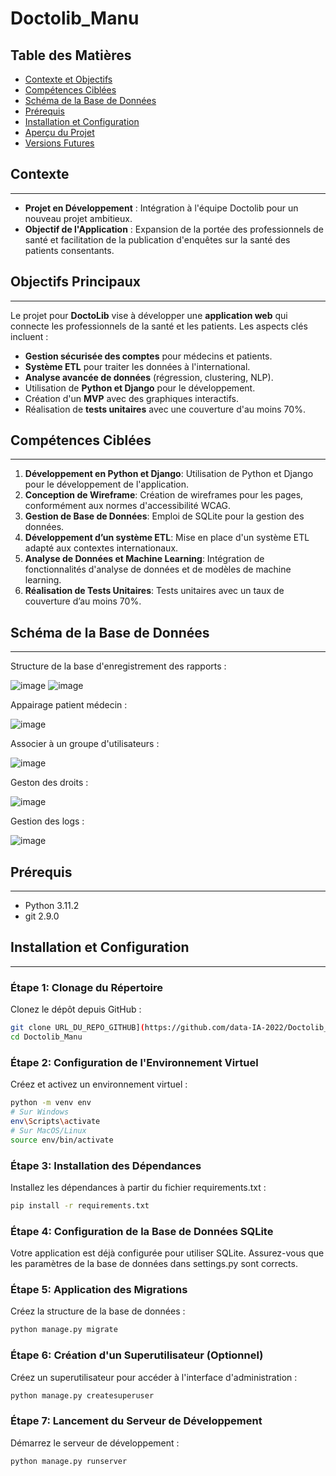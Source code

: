 # Doctolib_Manu

## Table des Matières
- [Contexte et Objectifs](#Contexte)
- [Compétences Ciblées](#compétences-ciblées)
- [Schéma de la Base de Données](#schéma-de-la-base-de-données)
- [Prérequis](#Prérequis)
- [Installation et Configuration](#installation-et-configuration)
- [Aperçu du Projet](#aperçu-du-projet)
- [Versions Futures](#versions-futures)

## Contexte
---
- **Projet en Développement** : Intégration à l'équipe Doctolib pour un nouveau projet ambitieux.
- **Objectif de l'Application** : Expansion de la portée des professionnels de santé et facilitation de la publication d'enquêtes sur la santé des patients consentants.

## Objectifs Principaux
---
Le projet pour **DoctoLib** vise à développer une **application web** qui connecte les professionnels de la santé et les patients. Les aspects clés incluent :
- **Gestion sécurisée des comptes** pour médecins et patients.
- **Système ETL** pour traiter les données à l'international.
- **Analyse avancée de données** (régression, clustering, NLP).
- Utilisation de **Python et Django** pour le développement.
- Création d'un **MVP** avec des graphiques interactifs.
- Réalisation de **tests unitaires** avec une couverture d'au moins 70%.


## Compétences Ciblées
---
1. **Développement en Python et Django**: Utilisation de Python et Django pour le développement de l'application.
2. **Conception de Wireframe**: Création de wireframes pour les pages, conformément aux normes d'accessibilité WCAG.
3. **Gestion de Base de Données**: Emploi de SQLite pour la gestion des données.
4. **Développement d’un système ETL**: Mise en place d'un système ETL adapté aux contextes internationaux.
5. **Analyse de Données et Machine Learning**: Intégration de fonctionnalités d'analyse de données et de modèles de machine learning.
6. **Réalisation de Tests Unitaires**: Tests unitaires avec un taux de couverture d’au moins 70%.

## Schéma de la Base de Données
---
Structure de la base d'enregistrement des rapports :

![image](https://github.com/data-IA-2022/Doctolib_Manu/assets/120089092/90f1bb85-336b-4710-abff-8e82f1f33b22)
![image](https://github.com/data-IA-2022/Doctolib_Manu/assets/120089092/47b2cb33-21f3-45e1-8d8c-dbce6f841227)

Appairage patient médecin :

![image](https://github.com/data-IA-2022/Doctolib_Manu/assets/120089092/13ac6fc0-0c95-4aeb-9c97-65e9036f6ce8)

Associer à un groupe d'utilisateurs :

![image](https://github.com/data-IA-2022/Doctolib_Manu/assets/120089092/362f2c13-efaf-4532-8cd3-b926c3c8b64f)

Geston des droits : 

![image](https://github.com/data-IA-2022/Doctolib_Manu/assets/120089092/f0e86714-98da-4144-b821-165fc18b134d)

Gestion des logs :

![image](https://github.com/data-IA-2022/Doctolib_Manu/assets/120089092/a217587d-9149-4bc3-92ff-e9f2f8b136a0)

## Prérequis
---
- Python 3.11.2
- git 2.9.0

## Installation et Configuration
---

### Étape 1: Clonage du Répertoire
Clonez le dépôt depuis GitHub :

```bash
git clone URL_DU_REPO_GITHUB](https://github.com/data-IA-2022/Doctolib_Manu.git)https://github.com/data-IA-2022/Doctolib_Manu.git`
cd Doctolib_Manu
```

### Étape 2: Configuration de l'Environnement Virtuel
Créez et activez un environnement virtuel :

```bash
python -m venv env
# Sur Windows
env\Scripts\activate
# Sur MacOS/Linux
source env/bin/activate
```

### Étape 3: Installation des Dépendances
Installez les dépendances à partir du fichier requirements.txt :

```bash
pip install -r requirements.txt
```

### Étape 4: Configuration de la Base de Données SQLite
Votre application est déjà configurée pour utiliser SQLite. Assurez-vous que les paramètres de la base de données dans settings.py sont corrects.

### Étape 5: Application des Migrations
Créez la structure de la base de données :

```bash
python manage.py migrate
```

### Étape 6: Création d'un Superutilisateur (Optionnel)
Créez un superutilisateur pour accéder à l'interface d'administration :

```bash
python manage.py createsuperuser
```
### Étape 7: Lancement du Serveur de Développement
Démarrez le serveur de développement :

```bash
python manage.py runserver
```

